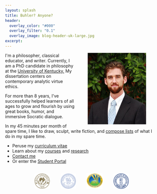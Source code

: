 ```yaml
---
layout: splash
title: Buhler? Anyone?
header: 
  overlay_color: "#000"
  overlay_filter: "0.1"
  overlay_image: blog-header-uk-large.jpg
excerpt: 
--- 
```


<img src="/images/keithbuhler-golden.png" alt="Keith Buhler, Philosopher" hspace="40px" align="right" width="38%"> 

I'm a philosopher, classical educator, and writer. Currently, I am a PhD candidate in philosophy at the [University of Kentucky.](https://philosophy.as.uky.edu/users/kebu226) My dissertation centers on contemporary analytic virtue ethics.

For more than 8 years, I've successfully helped learners of all ages to grow and flourish by using great books, humor, and immersive Socratic dialogue. 

In my 45 minutes per month of spare time, I like to draw, sculpt, write fiction, and [compose lists](https://en.wikipedia.org/wiki/Recursion) of what I do in my spare time. 

* Peruse my [curriculum vitae](/cv)
* Learn about my [courses](/teaching) and [research](/research)
* [Contact me](/contact)
* Or enter the [Student Portal](/students) 

<br>

<div align="center"> &nbsp;&nbsp; <img src="/images/seal-biola.png" alt="Biola" height="50" align="center" hspace="10px" width="50"> &nbsp;&nbsp; <img src="/images/seal-thi.png" alt="Torrey Honors" height="50" width="50" align="center" hspace="10px"> &nbsp;&nbsp; <img src="/images/seal-balamand.png" alt="Balamand" height="52" width="52" align="center" hspace="10px"> &nbsp;&nbsp; <img src="/images/seal-uk.png" alt="Kentucky" height="50" width="50" align="center" hspace="10px"> &nbsp;&nbsp; </div>